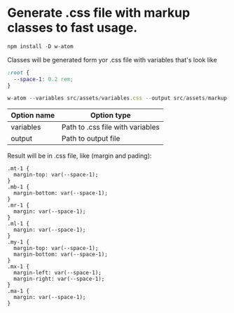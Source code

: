 <p align="center">     
<h1>Generate .css file with markup classes to fast usage.</h1> </p>

```javascript
npm install -D w-atom
```
Classes will be generated form yor .css file with variables that's look like
```css
:root {
  --space-1: 0.2 rem;
}
```
```javascript
w-atom --variables src/assets/variables.css --output src/assets/markup.css
```
| Option name  | Option type |
| ------------- | ------------- |
| variables  | Path to .css file with variables  |
| output  | Path to output file  |
Result will be in .css file, like (margin and pading):
```angular2html
.mt-1 {
  margin-top: var(--space-1);
}
.mb-1 {
  margin-bottom: var(--space-1);
}
.mr-1 {
  margin: var(--space-1);
}
.ml-1 {
  margin: var(--space-1);
}
.my-1 {
  margin-top: var(--space-1);
  margin-bottom: var(--space-1);
}
.mx-1 {
  margin-left: var(--space-1);
  margin-right: var(--space-1);
}
.ma-1 {
  margin: var(--space-1);
}
```
